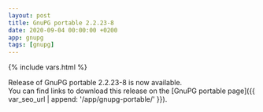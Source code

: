 ```yaml
---
layout: post
title: GnuPG portable 2.2.23-8
date: 2020-09-04 00:00:00 +0200
app: gnupg
tags: [gnupg]
---
```

{% include vars.html %}

Release of GnuPG portable 2.2.23-8 is now available.<br />
You can find links to download this release on the [GnuPG portable page]({{ var_seo_url | append: '/app/gnupg-portable/' }}).
